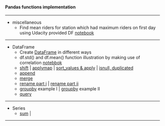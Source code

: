 #### Pandas functions implementation
---

 - miscellaneous
   - Find mean riders for station which had maximum riders on first day using Udacity provided DF [notebook](003_mean_riders_for_max_station.ipynb)
   
---
	
 - DataFrame
   - Create [DataFrame](001_DataFrame.ipynb) in different ways
   - df.std() and df.mean() function illustration by making use of correlation [notebbok](004_correlation.ipynb)
   - [shift](005_shift.ipynb) | [applymap](006_applymap.ipynb) | [sort_values & apply](007_apply_and_sort_values.ipynb) | [isnull, duplicated](../data_analysis_part_i/data_analysis_part_i.ipynb)
   - [append](009_append.ipynb)
   - [merge](0010_merge.ipynb)
   - [rename part i](0010_rename.ipynb) | [rename part ii](./part_2/01_rename_columns.ipynb)
   - [groupby](008_groupby.ipynb) example I | [groupby](0081_groupby_ii.ipynb) example II
   - [query](010_query.ipynb)
---

 - Series
	- [sum](002_series.sum.ipynb) | [](nlargest)

---